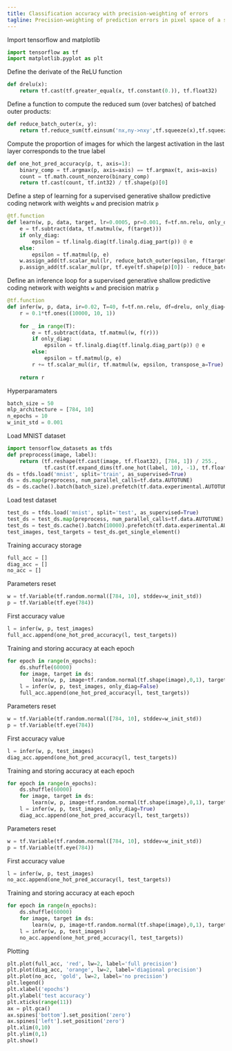 ```yaml
---
title: Classification accuracy with precision-weighting of errors
tagline: Precision-weighting of prediction errors in pixel space of a shallow network on MNIST - Classification accuracy
---
```


Import tensorflow and matplotlib
```python
import tensorflow as tf 
import matplotlib.pyplot as plt 
```

Define the derivate of the ReLU function
```python
def drelu(x):
    return tf.cast(tf.greater_equal(x, tf.constant(0.)), tf.float32)
```

Define a function to compute the reduced sum (over batches) of batched outer products:
```python
def reduce_batch_outer(x, y):
    return tf.reduce_sum(tf.einsum('nx,ny->nxy',tf.squeeze(x),tf.squeeze(y)), 0)
```

Compute the proportion of images for which the largest activation in the last layer corresponds to the true label
```python
def one_hot_pred_accuracy(p, t, axis=1):
    binary_comp = tf.argmax(p, axis=axis) == tf.argmax(t, axis=axis)
    count = tf.math.count_nonzero(binary_comp)
    return tf.cast(count, tf.int32) / tf.shape(p)[0]
```

Define a step of learning for a supervised generative shallow predictive coding network with weights `w` and precision matrix `p`
```python
@tf.function
def learn(w, p, data, target, lr=0.0005, pr=0.001, f=tf.nn.relu, only_diag=False):
    e = tf.subtract(data, tf.matmul(w, f(target)))
    if only_diag:
        epsilon = tf.linalg.diag(tf.linalg.diag_part(p)) @ e
    else:
        epsilon = tf.matmul(p, e)
    w.assign_add(tf.scalar_mul(lr, reduce_batch_outer(epsilon, f(target))))
    p.assign_add(tf.scalar_mul(pr, tf.eye(tf.shape(p)[0]) - reduce_batch_outer(epsilon, e)/batch_size))
```

Define an inference loop for a supervised generative shallow predictive coding network with weights `w` and precision matrix `p`
```python
@tf.function
def infer(w, p, data, ir=0.02, T=40, f=tf.nn.relu, df=drelu, only_diag=False):
    r = 0.1*tf.ones((10000, 10, 1))
    
    for _ in range(T):
        e = tf.subtract(data, tf.matmul(w, f(r)))
        if only_diag:
            epsilon = tf.linalg.diag(tf.linalg.diag_part(p)) @ e
        else:
            epsilon = tf.matmul(p, e)
        r += tf.scalar_mul(ir, tf.matmul(w, epsilon, transpose_a=True) * df(r))
            
    return r
```
    
Hyperparamaters
```python
batch_size = 50
mlp_architecture = [784, 10]
n_epochs = 10
w_init_std = 0.001
```

Load MNIST dataset
```python
import tensorflow_datasets as tfds
def preprocess(image, label): 
    return (tf.reshape(tf.cast(image, tf.float32), [784, 1]) / 255.,
            tf.cast(tf.expand_dims(tf.one_hot(label, 10), -1), tf.float32))
ds = tfds.load('mnist', split='train', as_supervised=True)
ds = ds.map(preprocess, num_parallel_calls=tf.data.AUTOTUNE)
ds = ds.cache().batch(batch_size).prefetch(tf.data.experimental.AUTOTUNE)
```

Load test dataset
```python
test_ds = tfds.load('mnist', split='test', as_supervised=True)
test_ds = test_ds.map(preprocess, num_parallel_calls=tf.data.AUTOTUNE)
test_ds = test_ds.cache().batch(10000).prefetch(tf.data.experimental.AUTOTUNE)
test_images, test_targets = test_ds.get_single_element()    
```

Training accuracy storage
```python
full_acc = []
diag_acc = []
no_acc = []
```

Parameters reset
```python
w = tf.Variable(tf.random.normal([784, 10], stddev=w_init_std))
p = tf.Variable(tf.eye(784))
```

First accuracy value
```python 
l = infer(w, p, test_images)
full_acc.append(one_hot_pred_accuracy(l, test_targets))
```

Training and storing accuracy at each epoch
```python
for epoch in range(n_epochs):
    ds.shuffle(60000)
    for image, target in ds:
        learn(w, p, image+tf.random.normal(tf.shape(image),0,1), target, pr=0.0002, only_diag=False)
    l = infer(w, p, test_images, only_diag=False)
    full_acc.append(one_hot_pred_accuracy(l, test_targets))
```

Parameters reset
```python
w = tf.Variable(tf.random.normal([784, 10], stddev=w_init_std))
p = tf.Variable(tf.eye(784))
```

First accuracy value
```python
l = infer(w, p, test_images)
diag_acc.append(one_hot_pred_accuracy(l, test_targets))
```

Training and storing accuracy at each epoch
```python
for epoch in range(n_epochs):
    ds.shuffle(60000)
    for image, target in ds:
        learn(w, p, image+tf.random.normal(tf.shape(image),0,1), target, pr=0.0002, only_diag=True)
    l = infer(w, p, test_images, only_diag=True)
    diag_acc.append(one_hot_pred_accuracy(l, test_targets))
```

Parameters reset
```python
w = tf.Variable(tf.random.normal([784, 10], stddev=w_init_std))
p = tf.Variable(tf.eye(784))
```

First accuracy value
```python 
l = infer(w, p, test_images)
no_acc.append(one_hot_pred_accuracy(l, test_targets))
```

Training and storing accuracy at each epoch
```python
for epoch in range(n_epochs):
    ds.shuffle(60000)
    for image, target in ds:
        learn(w, p, image+tf.random.normal(tf.shape(image),0,1), target, pr=0)
    l = infer(w, p, test_images)
    no_acc.append(one_hot_pred_accuracy(l, test_targets))
```

Plotting
```python
plt.plot(full_acc, 'red', lw=2, label='full precision')
plt.plot(diag_acc, 'orange', lw=2, label='diagional precision')
plt.plot(no_acc, 'gold', lw=2, label='no precision')
plt.legend()
plt.xlabel('epochs')
plt.ylabel('test accuracy')
plt.xticks(range(11))
ax = plt.gca()
ax.spines['bottom'].set_position('zero')
ax.spines['left'].set_position('zero')
plt.xlim(0,10)
plt.ylim(0,1)
plt.show()
```